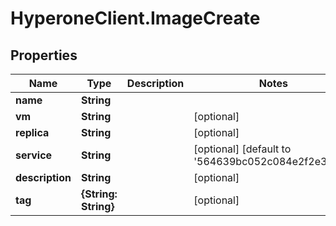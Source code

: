 # HyperoneClient.ImageCreate

## Properties

Name | Type | Description | Notes
------------ | ------------- | ------------- | -------------
**name** | **String** |  | 
**vm** | **String** |  | [optional] 
**replica** | **String** |  | [optional] 
**service** | **String** |  | [optional] [default to &#39;564639bc052c084e2f2e3266&#39;]
**description** | **String** |  | [optional] 
**tag** | **{String: String}** |  | [optional] 


